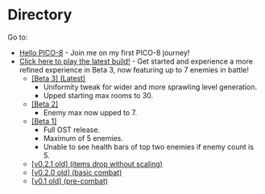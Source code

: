 # Directory

Go to:
- [Hello PICO-8](./hellopico8.md) - Join me on my first PICO-8 journey!
- [Click here to play the latest build!](./game/ac_beta_3.html) - Get started and experience a more refined experience in Beta 3, now featuring up to 7 enemies in battle!
   - [[Beta 3] (Latest)](./game/ac_beta_3.html)
      - Uniformity tweak for wider and more sprawling level generation.
      - Upped starting max rooms to 30.
   - [[Beta 2]](./game/ac_beta_2.html)
      - Enemy max now upped to 7.
   - [[Beta 1]](./game/ac_beta_1.html)
      - Full OST release.
      - Maximum of 5 enemies.
      - Unable to see health bars of top two enemies if enemy count is 5.
   - [[v0.2.1 old] (items drop without scaling)](./game/ac_v_0_2.html)
   - [[v0.2.0 old] (basic combat)](./game/combat_update.html)
   - [[v0.1 old] (pre-combat)](./game/apocalypse_couriers.html)